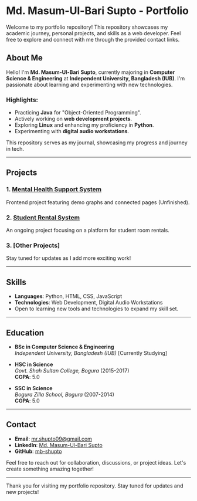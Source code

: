 # Md. Masum-Ul-Bari Supto - Portfolio

Welcome to my portfolio repository! This repository showcases my academic journey, personal projects, and skills as a web developer. Feel free to explore and connect with me through the provided contact links.

## About Me

Hello! I'm **Md. Masum-Ul-Bari Supto**, currently majoring in **Computer Science & Engineering** at **Independent University, Bangladesh (IUB)**. I'm passionate about learning and experimenting with new technologies. 

### Highlights:
- Practicing **Java** for "Object-Oriented Programming".
- Actively working on **web development projects**.
- Exploring **Linux** and enhancing my proficiency in **Python**.
- Experimenting with **digital audio workstations**.

This repository serves as my journal, showcasing my progress and journey in tech.

---

## Projects

### 1. [Mental Health Support System](https://github.com/mb-shupto/Mental-Health-Support-System-frontUI-.git)
Frontend project featuring demo graphs and connected pages (Unfinished).

### 2. [Student Rental System](https://github.com/mb-shupto/studentRentalService.git)
An ongoing project focusing on a platform for student room rentals.

### 3. [Other Projects]
Stay tuned for updates as I add more exciting work!

---

## Skills

- **Languages**: Python, HTML, CSS, JavaScript
- **Technologies**: Web Development, Digital Audio Workstations
- Open to learning new tools and technologies to expand my skill set.

---

## Education

- **BSc in Computer Science & Engineering**  
  _Independent University, Bangladesh (IUB)_ [Currently Studying]

- **HSC in Science**  
  _Govt. Shah Sultan College, Bogura_ (2015-2017)  
  **CGPA**: 5.0

- **SSC in Science**  
  _Bogura Zilla School, Bogura_ (2007-2014)  
  **CGPA**: 5.0

---

## Contact

- **Email**: [mr.shupto09@gmail.com](mailto:mr.shupto09@gmail.com)
- **LinkedIn**: [Md. Masum-Ul-Bari Supto](https://www.linkedin.com/in/mb-shupto/)
- **GitHub**: [mb-shupto](https://github.com/mb-shupto)

Feel free to reach out for collaboration, discussions, or project ideas. Let's create something amazing together!

---

Thank you for visiting my portfolio repository. Stay tuned for updates and new projects!
